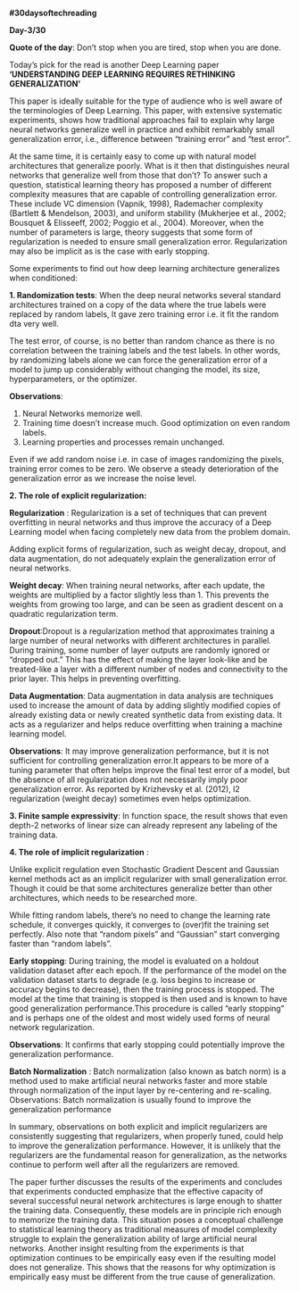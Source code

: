 **#30daysoftechreading**

**Day-3/30**

**Quote of the day**: Don’t stop when you are tired, stop when you are done.

Today’s pick for the read is another Deep Learning paper **‘UNDERSTANDING DEEP LEARNING REQUIRES RETHINKING GENERALIZATION’**

This paper is ideally suitable for the type of audience who is well aware of the terminologies of Deep Learning. This paper, with extensive systematic experiments, shows how traditional approaches fail to explain why large neural networks generalize well in practice and exhibit remarkably small generalization error, i.e., difference between “training error” and “test error”. 

At the same time, it is certainly easy to come up with natural model architectures that generalize poorly. What is it then that distinguishes neural networks that generalize well from those that don’t? To answer such a question, statistical learning theory has proposed a number of different complexity measures that are capable of controlling generalization error. These include VC dimension (Vapnik, 1998), Rademacher complexity (Bartlett & Mendelson, 2003), and uniform stability (Mukherjee et al., 2002; Bousquet & Elisseeff, 2002; Poggio et al., 2004). Moreover, when the number of parameters is large, theory suggests that some form of regularization is needed to ensure small generalization error. Regularization may also be implicit as is the case with early stopping.

Some experiments to find out how deep learning architecture generalizes when conditioned:

**1. Randomization tests**: When the deep neural networks several standard architectures trained on a copy of the data where the true labels were replaced by random labels, It gave zero training error i.e. it fit the random dta very well.

The test error, of course, is no better than random chance as there is no correlation between the training labels and the test labels. In other words, by randomizing labels alone we can force the generalization error of a model to jump up considerably without changing the model, its size, hyperparameters, or the optimizer.

**Observations**:

1. Neural Networks memorize well.
2. Training time doesn’t increase much. Good optimization on even random labels.
3. Learning properties and processes remain unchanged.

Even if we add random noise i.e. in case of images randomizing the pixels, training error comes to be zero. We observe a steady deterioration of the generalization error as we increase the noise level.

**2. The role of explicit regularization:**

**Regularization** : Regularization is a set of techniques that can prevent overfitting in neural networks and thus improve the accuracy of a Deep Learning model when facing completely new data from the problem domain.

Adding explicit forms of regularization, such as weight decay, dropout, and data augmentation, do not adequately explain the generalization error of neural networks. 

**Weight decay**: When training neural networks, after each update, the weights are multiplied by a factor slightly less than 1. This prevents the weights from growing too large, and can be seen as gradient descent on a quadratic regularization term.

**Dropout**:Dropout is a regularization method that approximates training a large number of neural networks with different architectures in parallel.
During training, some number of layer outputs are randomly ignored or “dropped out.” This has the effect of making the layer look-like and be treated-like a layer with a different number of nodes and connectivity to the prior layer. This helps in preventing overfitting.

**Data Augmentation**: Data augmentation in data analysis are techniques used to increase the amount of data by adding slightly modified copies of already existing data or newly created synthetic data from existing data. It acts as a regularizer and helps reduce overfitting when training a machine learning model.

**Observations**: It may improve generalization performance, but it is not sufficient for controlling generalization error.It appears to be more of a tuning parameter that often helps improve the final test error of a model, but the absence of all regularization does not necessarily imply poor generalization error. As reported by Krizhevsky et al. (2012), l2 regularization  (weight decay) sometimes even helps optimization.

**3. Finite sample expressivity**: In function space, the result shows that even depth-2 networks of linear size can already represent any labeling of the training data. 

**4. The role of implicit regularization** :

Unlike explicit regulation even Stochastic Gradient Descent and Gaussian kernel methods act as an implicit regularizer with small generalization error. Though it could be that some architectures generalize better than other architectures, which needs to be researched more.

While fitting random labels, there’s no need to change the learning rate schedule, it converges quickly, it converges to (over)fit the training set perfectly. Also note that “random pixels” and “Gaussian” start converging faster than “random labels”.

**Early stopping**: During training, the model is evaluated on a holdout validation dataset after each epoch. If the performance of the model on the validation dataset starts to degrade (e.g. loss begins to increase or accuracy begins to decrease), then the training process is stopped. The model at the time that training is stopped is then used and is known to have good generalization performance.This procedure is called “early stopping” and is perhaps one of the oldest and most widely used forms of neural network regularization.

**Observations**: It confirms that early stopping could potentially improve the generalization performance.

**Batch Normalization** : Batch normalization (also known as batch norm) is a method used to make artificial neural networks faster and more stable through normalization of the input layer by re-centering and re-scaling.
Observations: Batch normalization is usually found to improve the generalization performance

In summary, observations on both explicit and implicit regularizers are consistently suggesting that regularizers, when properly tuned, could help to improve the generalization performance. However, it is unlikely that the regularizers are the fundamental reason for generalization, as the networks continue to perform well after all the regularizers are removed. 

The paper further discusses the results of the experiments and concludes that experiments conducted emphasize that the effective capacity of several successful neural network architectures is large enough to shatter the training data. Consequently, these models are in principle rich enough to memorize the training data. This situation poses a conceptual challenge to statistical learning theory as traditional measures of model complexity struggle to explain the generalization ability of large artificial neural networks. Another insight resulting from the experiments is that optimization continues to be empirically easy even if the resulting model does not generalize. This shows that the reasons for why optimization is empirically easy must be different from the true cause of generalization. 
